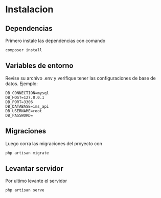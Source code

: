 # Instalacion

## Dependencias

Primero instale las dependencias con comando
```
composer install
```

## Variables de entorno
Revise su archivo .env y verifique tener las configuraciones de base de datos.
Ejemplo:
```
DB_CONNECTION=mysql
DB_HOST=127.0.0.1
DB_PORT=3306
DB_DATABASE=ims_api
DB_USERNAME=root
DB_PASSWORD=
```

## Migraciones
Luego corra las migraciones del proyecto con
```
php artisan migrate
```

## Levantar servidor
Por ultimo levante el servidor
```
php artisan serve
```